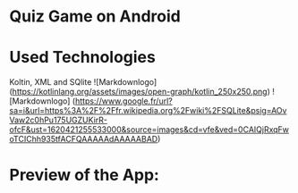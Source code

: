 # Quiz Game on Android

# Used Technologies
Koltin, XML and SQlite
![Markdownlogo]
(https://kotlinlang.org/assets/images/open-graph/kotlin_250x250.png)
![Markdownlogo]
(https://www.google.fr/url?sa=i&url=https%3A%2F%2Ffr.wikipedia.org%2Fwiki%2FSQLite&psig=AOvVaw2c0hPu175UGZUKirR-ofcF&ust=1620421255533000&source=images&cd=vfe&ved=0CAIQjRxqFwoTCIChh935tfACFQAAAAAdAAAAABAD)

# Preview of the App:
